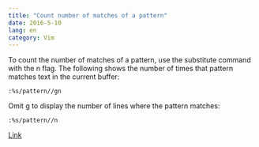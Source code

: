 ```yaml
---
title: "Count number of matches of a pattern"
date: 2016-5-10
lang: en
category: Vim
---
```


To count the number of matches of a pattern, use the substitute command with the n flag. The
following shows the number of times that pattern matches text in the current buffer:

```
:%s/pattern//gn
```

<!--more-->

Omit g to display the number of lines where the pattern matches:

```
:%s/pattern//n
```

[Link](http://vim.wikia.com/wiki/Count_number_of_matches_of_a_pattern)

